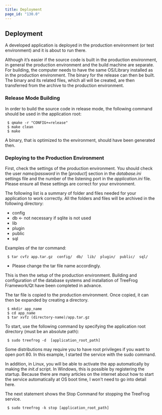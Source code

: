 ```yaml
---
title: Deployment
page_id: "130.0"
---
```


## Deployment

A developed application is deployed in the production environment (or test environment) and it is about to run there.

Although it’s easier if the source code is built in the production environment, in general the production environment and the build machine are separate. For building, the computer needs to have the same OS/Library installed as in the production environment. The binary for the release can then be built. The binary and its related files, which all will be created, are then transferred from the archive to the production environment.
 
### Release Mode Building

In order to build the source code in release mode, the following command should be used in the application root:

```
 $ qmake -r "CONFIG+=release" 
 $ make clean
 $ make
```

A binary, that is optimized to the environment, should have been generated then.

### Deploying to the Production Environment

First, check the settings of the production environment. You should check the user *name/password* in the [*product*] section in the *database.ini* settings file and the number of the listening port in the *application.ini* file. Please ensure all these settings are correct for your environment.

The following list is a summary of folder and files needed for your application to work correctly. All the folders and files will be archived in the following directory:

* config
* db      ← not necessary if sqlite is not used
* lib
* plugin
* public
* sql

Examples of the *tar* command:

```
 $ tar cvfz app.tar.gz  config/  db/  lib/  plugin/  public/  sql/
```

- Please change the tar file name accordingly.

This is then the setup of the production environment. Building and configuration of the database systems and installation of TreeFrog Framework/Qt have been completed in advance.

The tar file is copied to the production environment. Once copied, it can then be expanded by creating a directory.

```
 $ mkdir app_name
 $ cd app_name
 $ tar xvfz (directory-name)/app.tar.gz
```

To start, use the following command by specifying the application root directory (must be an absolute path):

```
 $ sudo treefrog -d  [application_root_path]
```

Some distributions may require you to have root privileges if you want to open port 80. In this example, I started the service with the sudo command.

In addition, in Linux, you will be able to activate the app automatically by making the *init.d* script. In Windows, this is possible by registering the startup. Because there are many articles on the internet about how to start the service automatically at OS boot time, I won't need to go into detail here.

The next statement shows the Stop Command for stopping the TreeFrog service.

```
 $ sudo treefrog -k stop [application_root_path]
```
